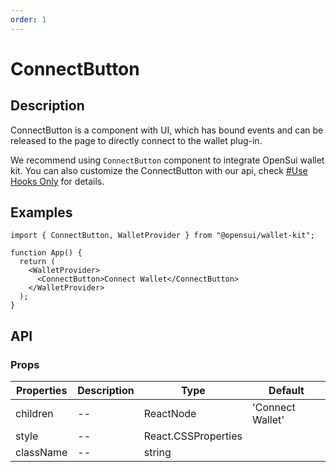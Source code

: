 ```yaml
---
order: 1
---
```


# ConnectButton

## Description

ConnectButton is a component with UI, which has bound events and can be released to the page to directly connect to the wallet plug-in.

We recommend using `ConnectButton` component to integrate OpenSui wallet kit. You can also customize the ConnectButton with our api, check [#Use Hooks Only](/tutorial/hooks-only) for details.

## Examples

```
import { ConnectButton, WalletProvider } from "@opensui/wallet-kit";

function App() {
  return (
    <WalletProvider>
      <ConnectButton>Connect Wallet</ConnectButton>
    </WalletProvider>
  );
}
```

## API

### Props

| Properties | Description | Type                | Default          |
| ---------- | ----------- | ------------------- | ---------------- |
| children   | --          | ReactNode           | 'Connect Wallet' |
| style      | --          | React.CSSProperties |                  |
| className  | --          | string              |                  |
